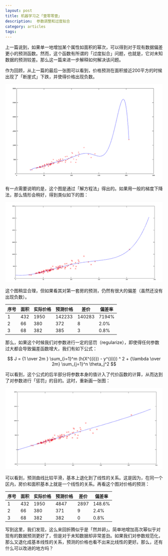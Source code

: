 ```yaml
---
layout: post
title: 机器学习之「壹零零壹」
description:  参数调整和过度拟合
category: articles
tags: 
---
```


上一篇说到，如果单一地增加某个属性如面积的幂次，可以得到对于现有数据偏差更小的预测函数。然而，这个函数有所谓的「过度拟合」问题，也就是，它对未知数据的预测较差。那么这一篇来进一步解释如何解决该问题。

作为回顾，从上一篇的最后一张图可以看到，价格预测在面积接近200平方的时候出现了「断崖式」下跌，并使得价格出现负数。

![](/images/ml_hg8.png)

有一点需要说明的是，这个图是通过「解方程法」得出的。如果用一般的梯度下降法，那么情形会稍好，得到类似如下的图：

![](/images/ml_gdReal.png)

这个图稍显合理，但如果看其对第一套房的预测，仍然有很大的偏差（虽然还没有出现负数）。

| 序号 | 面积 | 实际价格 | 预测价格 | 差价 | 偏差率
| --- | ---- | ----    | ------ | ---   | ----
| 1   | 432 | 1950 | 142233 | 140283 | 7194%
| 2   | 66 | 380 | 372 | 8 | 2.0%
| 3   | 68 | 382 | 385 | 3 | 0.8%

那么，如果这个时候我们对参数进行一定的惩罚（regularize），即使得任何参数过大都会导致偏差函数增大，我们有如下公式：

$$ J = {1 \over 2m } \sum_{i=1}^m (h(X^{(i)})  - y^{(i)}) ^ 2  + {\lambda \over 2m} \sum_{j=1}^n \theta_j^2 $$

可以看到，这个公式的后半部分将参数本身的值计入了代价函数的计算，从而达到了对参数进行「惩罚」的目的。这时，重新画一张图：

![](/images/ml_gdRealReg.png)

可以看到，预测曲线比较平滑，基本上退化到了线性的关系。这是因为，在同一个区内，房价和面积基本上就是一个线性的关系。再看这个图对价格的预测：

| 序号 | 面积 | 实际价格 | 预测价格 | 差价 | 偏差率
| --- | ---- | ----    | ------ | ---   | ----
| 1   | 432 | 1950 | 4847 | 2897 | 148.6%
| 2   | 66 | 380 | 371 | 9 | 2.4%
| 3   | 68 | 382 | 382 | 0 | 0.8%

写到这里，我们发现，这么来回折腾似乎是「然并卵」。简单地增加高次幂似乎对现有的数据预测更好了，但是对于未知数据却非常差劲。如果我们对参数规范化，那么又退化成基本线性的关系，预测的价格也看不出来比线性的更好。那么，还有什么可以改进的地方吗？